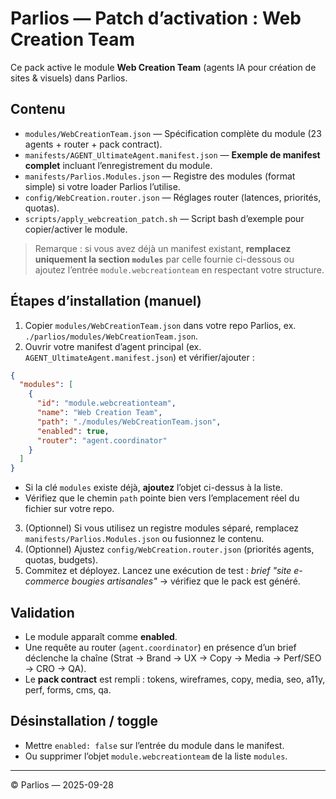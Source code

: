 # Parlios — Patch d’activation : Web Creation Team

Ce pack active le module **Web Creation Team** (agents IA pour création de sites & visuels) dans Parlios.

## Contenu
- `modules/WebCreationTeam.json` — Spécification complète du module (23 agents + router + pack contract).
- `manifests/AGENT_UltimateAgent.manifest.json` — **Exemple de manifest complet** incluant l’enregistrement du module.
- `manifests/Parlios.Modules.json` — Registre des modules (format simple) si votre loader Parlios l’utilise.
- `config/WebCreation.router.json` — Réglages router (latences, priorités, quotas).
- `scripts/apply_webcreation_patch.sh` — Script bash d’exemple pour copier/activer le module.

> Remarque : si vous avez déjà un manifest existant, **remplacez uniquement la section `modules`** par celle fournie ci-dessous ou ajoutez l’entrée `module.webcreationteam` en respectant votre structure.

## Étapes d’installation (manuel)
1. Copier `modules/WebCreationTeam.json` dans votre repo Parlios, ex. `./parlios/modules/WebCreationTeam.json`.
2. Ouvrir votre manifest d’agent principal (ex. `AGENT_UltimateAgent.manifest.json`) et vérifier/ajouter :
```json
{
  "modules": [
    {
      "id": "module.webcreationteam",
      "name": "Web Creation Team",
      "path": "./modules/WebCreationTeam.json",
      "enabled": true,
      "router": "agent.coordinator"
    }
  ]
}
```
- Si la clé `modules` existe déjà, **ajoutez** l’objet ci-dessus à la liste.
- Vérifiez que le chemin `path` pointe bien vers l’emplacement réel du fichier sur votre repo.

3. (Optionnel) Si vous utilisez un registre modules séparé, remplacez `manifests/Parlios.Modules.json` ou fusionnez le contenu.
4. (Optionnel) Ajustez `config/WebCreation.router.json` (priorités agents, quotas, budgets).
5. Commitez et déployez. Lancez une exécution de test : *brief "site e-commerce bougies artisanales"* → vérifiez que le pack est généré.

## Validation
- Le module apparaît comme **enabled**.
- Une requête au router (`agent.coordinator`) en présence d’un brief déclenche la chaîne (Strat → Brand → UX → Copy → Media → Perf/SEO → CRO → QA).
- Le **pack contract** est rempli : tokens, wireframes, copy, media, seo, a11y, perf, forms, cms, qa.

## Désinstallation / toggle
- Mettre `enabled: false` sur l’entrée du module dans le manifest.
- Ou supprimer l’objet `module.webcreationteam` de la liste `modules`.

---

© Parlios — 2025-09-28